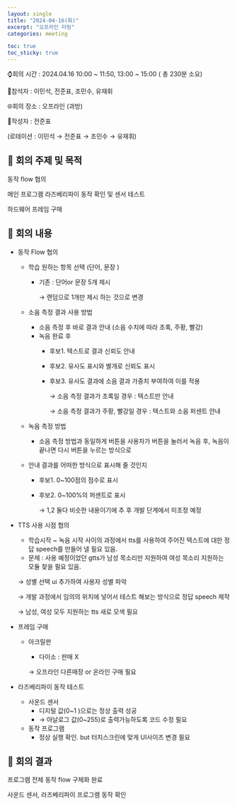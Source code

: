 ```yaml
---
layout: single
title: "2024-04-16(화)"
excerpt: "오프라인 미팅"
categories: meeting

toc: true
toc_sticky: true
---
```


⌚회의 시간 : 2024.04.16 10:00 ~ 11:50, 13:00 ~ 15:00 ( 총 230분 소요)

👤참석자 : 이민석, 전준표, 조민수, 유재휘

🌐회의 장소 : 오프라인 (과방)

📝작성자 : 전준표

(로테이션 : 이민석 → 전준표 → 조민수 → 유재휘)

## 🔳 **회의 주제 및 목적**

동작 flow 협의 

메인 프로그램 라즈베리파이 동작 확인 및 센서 테스트

하드웨어 프레임 구매

## 🔳 **회의 내용**

- 동작 Flow 협의
    - 학습 원하는 항목 선택 (단어, 문장 )
        - 기존 : 단어or 문장 5개 제시
            
            → 랜덤으로 1개만 제시 하는 것으로 변경
            
    - 소음 측정 결과 사용 방법
        - 소음 측정 후 바로 결과 안내 (소음 수치에 따라 초록, 주황, 빨강)
        - 녹음 완료 후
            - 후보1. 텍스트로 결과 신뢰도 안내
            - 후보2. 유사도 표시와 별개로 신뢰도 표시
            - 후보3. 유사도 결과에 소음 결과 가중치 부여하여 이를 적용
                
                → 소음 측정 결과가 초록일 경우 : 텍스트만 안내
                
                → 소음 측정 결과가 주황, 빨강일 경우 : 텍스트와 소음 퍼센트 안내
                
    - 녹음 측정 방법
        - 소음 측정 방법과 동일하게 버튼을 사용자가 버튼을 눌러서 녹음 후, 녹음이 끝나면 다시 버튼을 누르는 방식으로
    - 안내 결과를 어떠한 방식으로 표시해 줄 것인지
        - 후보1. 0~100점의 점수로 표시
        - 후보2. 0~100%의 퍼센트로 표시
            
            → 1,2 둘다 비슷한 내용이기에 추 후 개발 단계에서 미조정 예정 
            
- TTS 사용 시점 협의
    - 학습시작 ~ 녹음 시작 사이의 과정에서 tts를 사용하여 주어진 텍스트에 대한 정답 speech를 만들어 낼 필요 있음.
    - 문제 : 사용 예정이었던 gtts가 남성 목소리만 지원하여 여성 목소리 지원하는 모듈 찾을 필요 있음.
    
    → 성별 선택 ui 추가하여 사용자 성별 파악
    
    → 개발 과정에서 임의의 위치에 넣어서 테스트 해보는 방식으로 정답 speech 제작
    
    → 남성, 여성 모두 지원하는 tts 새로 모색 필요 
    
- 프레임 구매
    - 아크릴판
        - 다이소 : 판매 X
        
        → 오프라인 다른매장 or 온라인 구매 필요
        
- 라즈베리파이 동작 테스트
    - 사운드 센서
        - 디지털 값(0~1 )으로는 정상 출력 성공
        - → 아날로그 값(0~255)로 출력가능하도록 코드 수정 필요
    - 동작 프로그램
        - 정상 실행 확인. but 터치스크린에 맞게 UI사이즈 변경 필요

## 🔳 **회의 결과**

프로그램 전체 동작 flow 구체화 완료

사운드 센서, 라즈베리파이 프로그램 동작 확인
